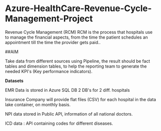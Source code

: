 # Azure-HealthCare-Revenue-Cycle-Management-Project

Revenue Cycle Management (RCM)
RCM is the process that hospitals use to manage the financial aspects, from the time the patient schedules an appointment till the time the provider gets paid..

##AIM

Take data from different sources using Pipeline, the result should be fact tables and dimension tables, to help the reporting team to generate the needed KPI's (Key performance indicators).

**Datasets**

EMR Data is stored in Azure SQL DB
2 DB's for 2 diff. hospitals

Insurance Company will provide flat files (CSV) for each hospital in the data lake container, on monthly basis.

NPI data stored in Public API, information of all national doctors.

ICD data : API containing codes for different diseases.




